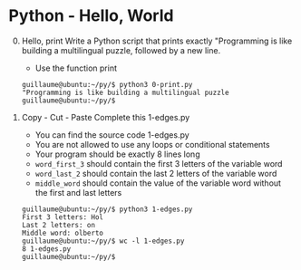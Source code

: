 # Python - Hello, World

0. Hello, print
Write a Python script that prints exactly "Programming is like building a multilingual puzzle, followed by a new line.
    * Use the function print
    ```
    guillaume@ubuntu:~/py/$ python3 0-print.py
    "Programming is like building a multilingual puzzle
    guillaume@ubuntu:~/py/$
    ```

1. Copy - Cut - Paste
Complete this 1-edges.py
    * You can find the source code 1-edges.py
    * You are not allowed to use any loops or conditional statements
    * Your program should be exactly 8 lines long
    * ```word_first_3``` should contain the first 3 letters of the variable word
    * ```word_last_2``` should contain the last 2 letters of the variable word
    * ```middle_word``` should contain the value of the variable word without the first and last letters

    ```
    guillaume@ubuntu:~/py/$ python3 1-edges.py
    First 3 letters: Hol
    Last 2 letters: on
    Middle word: olberto
    guillaume@ubuntu:~/py/$ wc -l 1-edges.py
    8 1-edges.py
    guillaume@ubuntu:~/py/$
    ```
